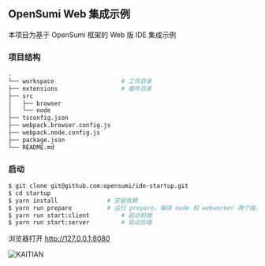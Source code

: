 ## OpenSumi Web 集成示例

本项目为基于 OpenSumi 框架的 Web 版 IDE 集成示例

### 项目结构
```bash
.
└── workspace                   # 工作目录
├── extensions                  # 插件目录
├── src
│   ├── browser
│   └── node
├── tsconfig.json
├── webpack.browser.config.js
├── webpack.node.config.js
├── package.json
└── README.md
```

### 启动

```bash
$ git clone git@github.com:opensumi/ide-startup.git
$ cd startup
$ yarn install				# 安装依赖
$ yarn run prepare			# 运行 prepare，编译 node 和 webworker 两个插件环境
$ yarn run start:client			# 启动前端
$ yarn run start:server			# 启动后端
```

浏览器打开 http://127.0.0.1:8080

![KAITIAN](https://intranetproxy.alipay.com/skylark/lark/0/2020/png/239771/1599814353078-d13b1cbb-c3c9-4406-aad9-3ec63f7c516e.png)

